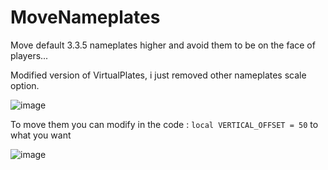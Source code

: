# MoveNameplates
Move default 3.3.5 nameplates higher and avoid them to be on the face of players...

Modified version of VirtualPlates, i just removed other nameplates scale option.

![image](https://github.com/user-attachments/assets/6a5c10bd-61fd-4672-a7dc-8b9510ae708a)

To move them you can modify in the code : `local VERTICAL_OFFSET = 50` to what you want

![image](https://github.com/user-attachments/assets/0fdce104-9544-4a43-9e14-1606dc9c44ab)
